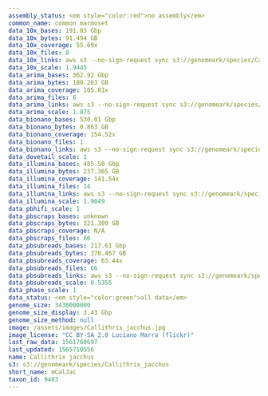 ```yaml
---
assembly_status: <em style="color:red">no assembly</em>
common_name: common marmoset
data_10x_bases: 191.03 Gbp
data_10x_bytes: 91.494 GB
data_10x_coverage: 55.69x
data_10x_files: 8
data_10x_links: aws s3 --no-sign-request sync s3://genomeark/species/Callithrix_jacchus/mCalJac1/genomic_data/10x/ .<br>
data_10x_scale: 1.9445
data_arima_bases: 362.92 Gbp
data_arima_bytes: 180.263 GB
data_arima_coverage: 105.81x
data_arima_files: 6
data_arima_links: aws s3 --no-sign-request sync s3://genomeark/species/Callithrix_jacchus/mCalJac1/genomic_data/arima/ .<br>
data_arima_scale: 1.875
data_bionano_bases: 530.01 Gbp
data_bionano_bytes: 0.863 GB
data_bionano_coverage: 154.52x
data_bionano_files: 1
data_bionano_links: aws s3 --no-sign-request sync s3://genomeark/species/Callithrix_jacchus/mCalJac1/genomic_data/bionano/ .<br>
data_dovetail_scale: 1
data_illumina_bases: 485.50 Gbp
data_illumina_bytes: 237.365 GB
data_illumina_coverage: 141.54x
data_illumina_files: 14
data_illumina_links: aws s3 --no-sign-request sync s3://genomeark/species/Callithrix_jacchus/mCalJac3/genomic_data/illumina/ .<br>aws s3 --no-sign-request sync s3://genomeark/species/Callithrix_jacchus/mCalJac2/genomic_data/illumina/ .<br>
data_illumina_scale: 1.9049
data_pbhifi_scale: 1
data_pbscraps_bases: unknown
data_pbscraps_bytes: 321.309 GB
data_pbscraps_coverage: N/A
data_pbscraps_files: 66
data_pbsubreads_bases: 217.61 Gbp
data_pbsubreads_bytes: 378.467 GB
data_pbsubreads_coverage: 63.44x
data_pbsubreads_files: 66
data_pbsubreads_links: aws s3 --no-sign-request sync s3://genomeark/species/Callithrix_jacchus/mCalJac1/genomic_data/pacbio/ . --exclude "*scraps.bam* --exclude "*ccs.bam*"<br>
data_pbsubreads_scale: 0.5355
data_phase_scale: 1
data_status: <em style="color:green">all data</em>
genome_size: 3430000000
genome_size_display: 3.43 Gbp
genome_size_method: null
image: /assets/images/Callithrix_jacchus.jpg
image_license: "CC BY-SA 2.0 Luciano Marra (flickr)"
last_raw_data: 1561760697
last_updated: 1565710556
name: Callithrix jacchus
s3: s3://genomeark/species/Callithrix_jacchus
short_name: mCalJac
taxon_id: 9483
---
```

